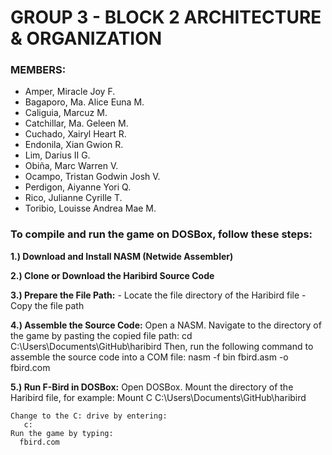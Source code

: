 # GROUP 3 - BLOCK 2 ARCHITECTURE & ORGANIZATION

### MEMBERS: 
- Amper, Miracle Joy F.
- Bagaporo, Ma. Alice Euna M.
- Caliguia, Marcuz M.
- Catchillar, Ma. Geleen M.
- Cuchado, Xairyl Heart R.
- Endonila, Xian Gwion R.
- Lim, Darius II G.
- Obiña, Marc Warren V.
- Ocampo, Tristan Godwin Josh V.
- Perdigon, Aiyanne Yori Q.
- Rico, Julianne Cyrille T.
- Toribio, Louisse Andrea Mae M.


### To compile and run the game on DOSBox, follow these steps: 

**1.) Download and Install NASM (Netwide Assembler)**

**2.) Clone or Download the Haribird Source Code**

**3.) Prepare the File Path:**
      - Locate the file directory of the Haribird file
      - Copy the file path

**4.) Assemble the Source Code:**
      Open a NASM. 
      Navigate to the directory of the game by pasting the copied file path:
             cd C:\Users\Documents\GitHub\haribird
      Then, run the following command to assemble the source code into a COM file:
            nasm -f bin fbird.asm -o fbird.com

**5.) Run F-Bird in DOSBox:**
    Open DOSBox.
    Mount the directory of the Haribird file, for example:
    Mount C C:\Users\Documents\GitHub\haribird
    
    Change to the C: drive by entering:
       c:
    Run the game by typing:
      fbird.com
